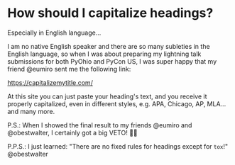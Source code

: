 # How should I capitalize headings?

Especially in English language...

I am no native English speaker and there are so many subleties in the English language,
so when I was about preparing my lightning talk submissions for both PyOhio and PyCon US,
I was super happy that my friend @eumiro sent me the following link:

https://capitalizemytitle.com/

At this site you can just paste your heading's text,
and you receive it properly capitalized,
even in different styles, e.g. APA, Chicago, AP, MLA... and many more.


P.S.: When I showed the final result to my friends @eumiro and @obestwalter,
I certainly got a big VETO! 🧐🥳

P.P.S.: I just learned: "There are no fixed rules for headings except for `tox`!" @obestwalter
